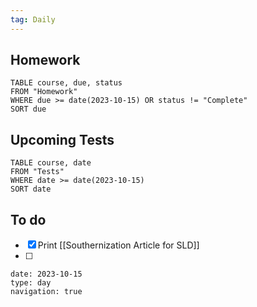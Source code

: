 ```yaml
---
tag: Daily
---
```

## Homework
```dataview
TABLE course, due, status
FROM "Homework" 
WHERE due >= date(2023-10-15) OR status != "Complete"
SORT due
```
## Upcoming Tests
```dataview
TABLE course, date
FROM "Tests" 
WHERE date >= date(2023-10-15)
SORT date
```
## To do
- [x] Print [[Southernization Article for SLD]]
- [ ] 

```gEvent
date: 2023-10-15
type: day
navigation: true
```